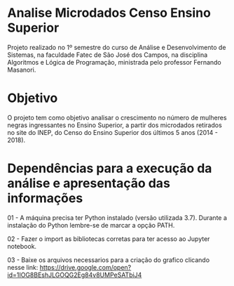 # Analise Microdados Censo Ensino Superior

Projeto realizado no 1º semestre do curso de Análise e Desenvolvimento de Sistemas, na faculdade Fatec de São José dos Campos, na disciplina Algoritmos e Lógica de Programação, ministrada pelo professor Fernando Masanori.

# Objetivo

O projeto tem como objetivo analisar o crescimento no número de mulheres negras ingressantes no Ensino Superior, a partir dos microdados retirados no site do INEP, do Censo do Ensino Superior dos últimos 5 anos (2014 - 2018).

# Dependências para a execução da análise e apresentação das informações

01 - A máquina precisa ter Python instalado (versão utilizada 3.7).
     Durante a instalação do Python lembre-se de marcar a opção PATH.

02 - Fazer o import as bibliotecas corretas para ter acesso ao Jupyter notebook.

03 - Baixe os arquivos necessarios para a criação do grafico clicando nesse link:
https://drive.google.com/open?id=1IOG8BEshJLGOQG2Eg84v8UMPeSATbiJ4
